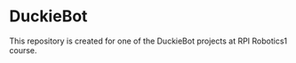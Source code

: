 # DuckieBot

This repository is created for one of the DuckieBot projects at RPI Robotics1 course.  
